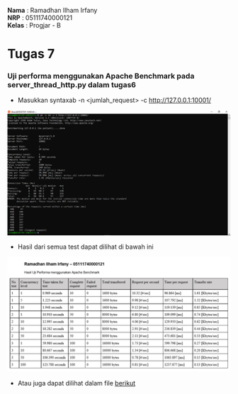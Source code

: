 **Nama**  : Ramadhan Ilham Irfany<br>
**NRP**   : 05111740000121<br>
**Kelas** : Progjar - B

# Tugas 7
### Uji performa menggunakan Apache Benchmark pada server_thread_http.py dalam tugas6

- Masukkan syntaxab -n <jumlah_request> -c <concurency> http://127.0.0.1:10001/

![](Dokumentasi/test.PNG)

- Hasil dari semua test dapat dilihat di bawah ini

![](Dokumentasi/hasil.PNG)

- Atau juga dapat dilihat dalam file [berikut](https://github.com/rmdhnilham/network-programming/blob/master/tugas7/hasil.pdf)
